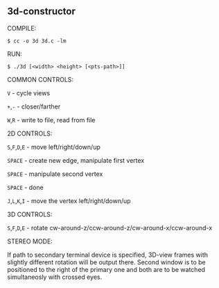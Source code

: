 ## 3d-constructor

COMPILE:

`$ cc -o 3d 3d.c -lm`

RUN:

`$ ./3d [<width> <height> [<pts-path>]]`

COMMON CONTROLS:

`V` - cycle views

`+`,`-` - closer/farther

`W`,`R` - write to file, read from file

2D CONTROLS:

`S`,`F`,`D`,`E` - move left/right/down/up

`SPACE` - create new edge, manipulate first vertex

`SPACE` - manipulate second vertex

`SPACE` - done

`J`,`L`,`K`,`I` - move the vertex left/right/down/up

3D CONTROLS:

`S`,`F`,`D`,`E` - rotate cw-around-z/ccw-around-z/cw-around-x/ccw-around-x

STEREO MODE:

If path to secondary terminal device is specified, 3D-view frames with slightly different rotation will be output there. Second window is to be positioned to the right of the primary one and both are to be watched simultaneosly with crossed eyes.
